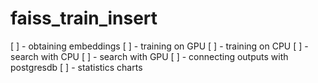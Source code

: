 # faiss_train_insert

[ ] - obtaining embeddings
[ ] - training on GPU
[ ] - training on CPU
[ ] - search with CPU
[ ] - search with GPU
[ ] - connecting outputs with postgresdb
[ ] - statistics charts
